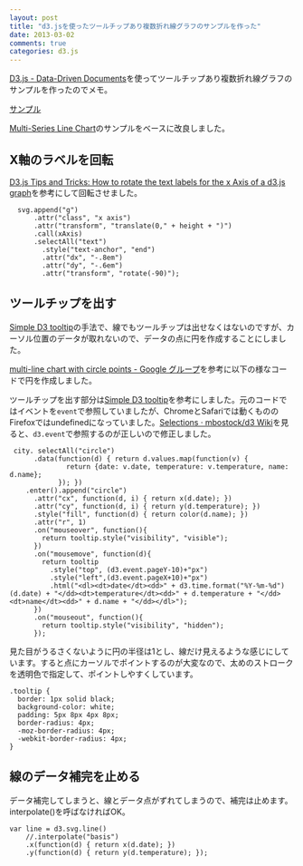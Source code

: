 ```yaml
---
layout: post
title: "d3.jsを使ったツールチップあり複数折れ線グラフのサンプルを作った"
date: 2013-03-02
comments: true
categories: d3.js
---
```

[D3.js - Data-Driven Documents](http://d3js.org/)を使ってツールチップあり複数折れ線グラフのサンプルを作ったのでメモ。

<a href="/downloads/code/2013-03-02-multi-series-line-chart-example-with-tooltip-using-d3-dot-js/3884955.html">サンプル</a>

[Multi-Series Line Chart](http://bl.ocks.org/mbostock/3884955)のサンプルをベースに改良しました。

## X軸のラベルを回転

[D3.js Tips and Tricks: How to rotate the text labels for the x Axis of a d3.js graph](http://www.d3noob.org/2013/01/how-to-rotate-text-labels-for-x-axis-of.html)を参考にして回転させました。

```
  svg.append("g")
      .attr("class", "x axis")
      .attr("transform", "translate(0," + height + ")")
      .call(xAxis)
      .selectAll("text")
        .style("text-anchor", "end")
        .attr("dx", "-.8em")
        .attr("dy", "-.6em")
        .attr("transform", "rotate(-90)");
```

## ツールチップを出す

[Simple D3 tooltip](https://gist.github.com/biovisualize/1016860#gistcomment-61316)の手法で、線でもツールチップは出せなくはないのですが、カーソル位置のデータが取れないので、データの点に円を作成することにしました。

[multi-line chart with circle points - Google グループ](https://groups.google.com/forum/?fromgroups=#!topic/d3-js/8XLzUYLoFnY)を参考に以下の様なコードで円を作成しました。

ツールチップを出す部分は[Simple D3 tooltip](https://gist.github.com/biovisualize/1016860#gistcomment-61316)を参考にしました。元のコードではイベントを```event```で参照していましたが、ChromeとSafariでは動くもののFirefoxではundefinedになっていました。[Selections · mbostock/d3 Wiki](https://github.com/mbostock/d3/wiki/Selections#wiki-on)を見ると、```d3.event```で参照するのが正しいので修正しました。


```
 city. selectAll("circle")
      .data(function(d) { return d.values.map(function(v) {
              return {date: v.date, temperature: v.temperature, name: d.name};
            }); })
    .enter().append("circle")
      .attr("cx", function(d, i) { return x(d.date); })
      .attr("cy", function(d, i) { return y(d.temperature); })
      .style("fill", function(d) { return color(d.name); })
      .attr("r", 1)
      .on("mouseover", function(){
        return tooltip.style("visibility", "visible");
      })
      .on("mousemove", function(d){
        return tooltip
          .style("top", (d3.event.pageY-10)+"px")
          .style("left",(d3.event.pageX+10)+"px")
          .html("<dl><dt>date</dt><dd>" + d3.time.format("%Y-%m-%d")(d.date) + "</dd><dt>temperature</dt><dd>" + d.temperature + "</dd><dt>name</dt><dd>" + d.name + "</dd></dl>");
      })
      .on("mouseout", function(){
        return tooltip.style("visibility", "hidden");
      });
```

見た目がうるさくないように円の半径は1とし、線だけ見えるような感じにしています。すると点にカーソルでポイントするのが大変なので、太めのストロークを透明色で指定して、ポイントしやすくしています。

```
.tooltip {
  border: 1px solid black;
  background-color: white;
  padding: 5px 8px 4px 8px;
  border-radius: 4px;
  -moz-border-radius: 4px;
  -webkit-border-radius: 4px;
}
```

## 線のデータ補完を止める

データ補完してしまうと、線とデータ点がずれてしまうので、補完は止めます。
interpolate()を呼ばなければOK。

```
var line = d3.svg.line()
    //.interpolate("basis")
    .x(function(d) { return x(d.date); })
    .y(function(d) { return y(d.temperature); });
```

